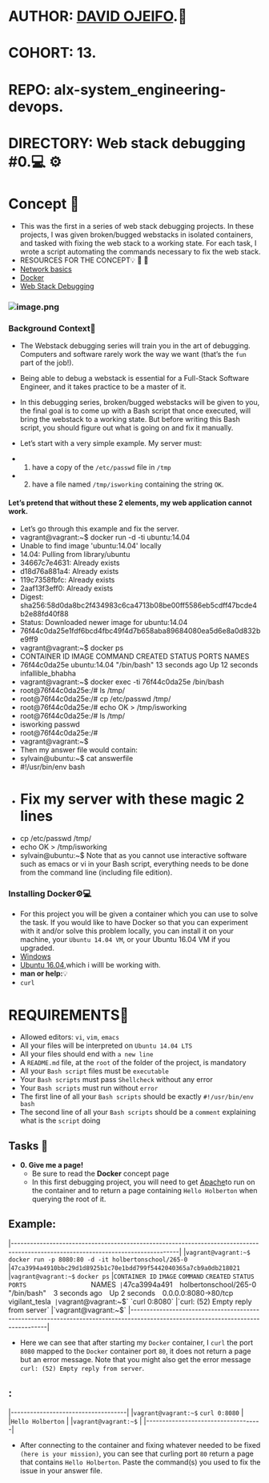 # AUTHOR:         [DAVID OJEIFO](https://github.com/Kingvadee).:briefcase:
# COHORT:         13.
# REPO:		  alx-system_engineering-devops.
# DIRECTORY:	  Web stack debugging #0.:computer: :gear:

# Concept :page_with_curl:
 * This was the first in a series of web stack debugging projects. In these
projects, I was given broken/bugged webstacks in isolated containers,
and tasked with fixing the web stack to a working state. For each
task, I wrote a script automating the commands necessary to fix the
web stack.
 * RESOURCES FOR THE CONCEPT:bulb: :book: :link:
 * [Network basics](https://intranet.alxswe.com/concepts/33)
 * [Docker](https://intranet.alxswe.com/concepts/65)
 * [Web Stack Debugging](https://intranet.alxswe.com/concepts/68)
### ![image.png](https://s3.amazonaws.com/intranet-projects-files/holbertonschool-sysadmin_devops/265/uWLzjc8.jpg)

### Background Context:book:
 * The Webstack debugging series will train you in the art of debugging.
   Computers and software rarely work the way we want (that’s the `fun`
   part of the job!).
 * Being able to debug a webstack is essential for a Full-Stack Software
   Engineer, and it takes practice to be a master of it.
 * In this debugging series, broken/bugged webstacks will be given to you,
   the final goal is to come up with a Bash script that once executed, will
   bring the webstack to a working state. But before writing this Bash
   script, you should figure out what is going on and fix it manually.

 * Let’s start with a very simple example. My server must:
 * 1.	have a copy of the `/etc/passwd` file in `/tmp`
 * 2.	have a file named `/tmp/isworking` containing the string `OK`.
#### Let’s pretend that without these 2 elements, my web application cannot work.
 * Let’s go through this example and fix the server.
 * 	vagrant@vagrant:~$ docker run -d -ti ubuntu:14.04
 * 	Unable to find image 'ubuntu:14.04' locally
 * 	14.04: Pulling from library/ubuntu
 * 	34667c7e4631: Already exists
 * 	d18d76a881a4: Already exists
 * 	119c7358fbfc: Already exists
 * 	2aaf13f3eff0: Already exists
 * 	Digest: sha256:58d0da8bc2f434983c6ca4713b08be00ff5586eb5cdff47bcde4b2e88fd40f88
 * 	Status: Downloaded newer image for ubuntu:14.04
 *	76f44c0da25e1fdf6bcd4fbc49f4d7b658aba89684080ea5d6e8a0d832be9ff9
 * 	vagrant@vagrant:~$ docker ps
 * 	CONTAINER ID        IMAGE               COMMAND             CREATED             STATUS              PORTS               NAMES
 * 	76f44c0da25e        ubuntu:14.04        "/bin/bash"         13 seconds ago      Up 12 seconds                           infallible_bhabha
 * 	vagrant@vagrant:~$ docker exec -ti 76f44c0da25e /bin/bash
 * 	root@76f44c0da25e:/# ls /tmp/
 * 	root@76f44c0da25e:/# cp /etc/passwd /tmp/
 * 	root@76f44c0da25e:/# echo OK > /tmp/isworking
 * 	root@76f44c0da25e:/# ls /tmp/
 * 	isworking  passwd
 * 	root@76f44c0da25e:/#
 * 	vagrant@vagrant:~$
 *  Then my answer file would contain:
 * 	sylvain@ubuntu:~$ cat answerfile
 * 	#!/usr/bin/env bash
 * 	# Fix my server with these magic 2 lines
 * 	cp /etc/passwd /tmp/
 * 	echo OK > /tmp/isworking
 * 	sylvain@ubuntu:~$
Note that as you cannot use interactive software such as emacs or vi in your Bash script, everything needs to be done from the command line (including file edition).

### Installing Docker:gear::computer:
 * For this project you will be given a container which you can use to solve the task.
   If you would like to have Docker so that you can experiment with it and/or solve
   this problem locally, you can install it on your machine, your `Ubuntu 14.04 VM`, or
   your Ubuntu 16.04 VM if you upgraded.
 * [Windows](https://intranet.alxswe.com/rltoken/9nVKpuQIDJhZoLP4mZmbRA)
 * [Ubuntu 16.04](https://intranet.alxswe.com/rltoken/wTjFrD8iy96EZW9MFYwa9Q),which i willl be working with.
 * **man or help:**:bulb:
 * `curl`
# REQUIREMENTS:page_with_curl:
 * Allowed editors: `vi`, `vim`, `emacs`
 * All your files will be interpreted on `Ubuntu 14.04 LTS`
 * All your files should end with `a new line`
 * A `README.md` file, at the `root` of the folder of the project, is mandatory
 * All your `Bash script` files must be `executable`
 * Your `Bash scripts` must pass `Shellcheck` without any error
 * Your `Bash scripts` must run without `error`
 * The first line of all your `Bash scripts` should be exactly `#!/usr/bin/env bash`
 * The second line of all your `Bash scripts` should be a `comment` explaining what is the `script` doing

## Tasks :page_with_curl:

* **0. Give me a page!**
  * Be sure to read the **Docker** concept page
  * In this first debugging project, you will need to get [Apache](https://intranet.alxswe.com/rltoken/HVGgLL51qmuulmw802M-Jg)to run on the container
    and to return a page containing `Hello Holberton` when querying the root of it.
## 	Example:
|----------------------------------------------------------------------------------------------------------------------------------|
|`vagrant@vagrant:~$` `docker run -p 8080:80 -d -it holbertonschool/265-0`
|`47ca3994a4910bbc29d1d8925b1c70e1bdd799f5442040365a7cb9a0db218021`
|`vagrant@vagrant:~$` `docker ps`
|`CONTAINER ID`  `IMAGE`                  `COMMAND`      `CREATED`        `STATUS`        `PORTS                  `NAMES`
|`47ca3994a491`  `holbertonschool/265-0`  `"/bin/bash"`  `3 seconds ago`  `Up 2 seconds`  `0.0.0.0:8080->80/tcp`  `vigilant_tesla`
|`vagrant@vagrant:~$` `curl 0:8080`
|`curl: (52) Empty reply from server`
|`vagrant@vagrant:~$`
|----------------------------------------------------------------------------------------------------------------------------------|
 * Here we can see that after starting my `Docker` container, I `curl` the port `8080` mapped to the `Docker` container port `80`, it does not return a page but an error message. Note that you might also get the error message `curl: (52) Empty reply from server`.

## :
|------------------------------------|
|`vagrant@vagrant:~$` `curl 0:8080`  |
|`Hello Holberton`		     |
|`vagrant@vagrant:~$`		     |
|------------------------------------|
 * After connecting to the container and fixing whatever needed to be fixed `(here is your mission)`, you can see that curling port `80` return a page that contains `Hello Holberton`. Paste the command(s) you used to fix the issue in your answer file.
